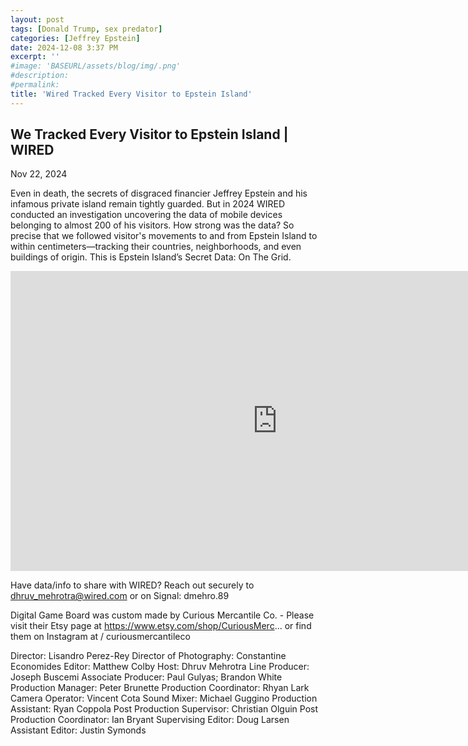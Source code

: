 ```yaml
---
layout: post
tags: [Donald Trump, sex predator]
categories: [Jeffrey Epstein]
date: 2024-12-08 3:37 PM
excerpt: ''
#image: 'BASEURL/assets/blog/img/.png'
#description:
#permalink:
title: 'Wired Tracked Every Visitor to Epstein Island'
---
```



## We Tracked Every Visitor to Epstein Island | WIRED

Nov 22, 2024

Even in death, the secrets of disgraced financier Jeffrey Epstein and his infamous private island remain tightly guarded. But in 2024 WIRED conducted an investigation uncovering the data of mobile devices belonging to almost 200 of his visitors. How strong was the data? So precise that we followed visitor's movements to and from Epstein Island to within centimeters—tracking their countries, neighborhoods, and even buildings of origin. This is Epstein Island’s Secret Data: On The Grid.

<iframe width="853" height="480" src="https://www.youtube.com/embed/PjPHq-Ez0nc" title="We Tracked Every Visitor to Epstein Island | WIRED" frameborder="0" allow="accelerometer; autoplay; clipboard-write; encrypted-media; gyroscope; picture-in-picture; web-share" referrerpolicy="strict-origin-when-cross-origin" allowfullscreen></iframe>

Have data/info to share with WIRED? Reach out securely to dhruv_mehrotra@wired.com or on Signal: dmehro.89

Digital Game Board was custom made by Curious Mercantile Co. - Please visit their Etsy page at https://www.etsy.com/shop/CuriousMerc... or find them on Instagram at   / curiousmercantileco  

Director: Lisandro Perez-Rey
Director of Photography: Constantine Economides
Editor: Matthew Colby
Host: Dhruv Mehrotra
Line Producer: Joseph Buscemi
Associate Producer: Paul Gulyas; Brandon White
Production Manager: Peter Brunette
Production Coordinator: Rhyan Lark
Camera Operator: Vincent Cota
Sound Mixer: Michael Guggino
Production Assistant: Ryan Coppola
Post Production Supervisor: Christian Olguin
Post Production Coordinator: Ian Bryant
Supervising Editor: Doug Larsen
Assistant Editor: Justin Symonds

